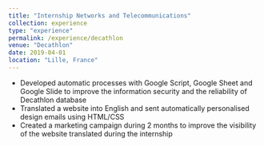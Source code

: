 ```yaml
---
title: "Internship Networks and Telecommunications"
collection: experience
type: "experience"
permalink: /experience/decathlon
venue: "Decathlon"
date: 2019-04-01
location: "Lille, France"
---
```


* Developed automatic processes with Google Script, Google Sheet and Google Slide to improve the information security and the reliability of Decathlon database
* Translated a website into English and sent automatically personalised design emails using HTML/CSS
* Created a marketing campaign during 2 months to improve the visibility of the website translated during the internship
